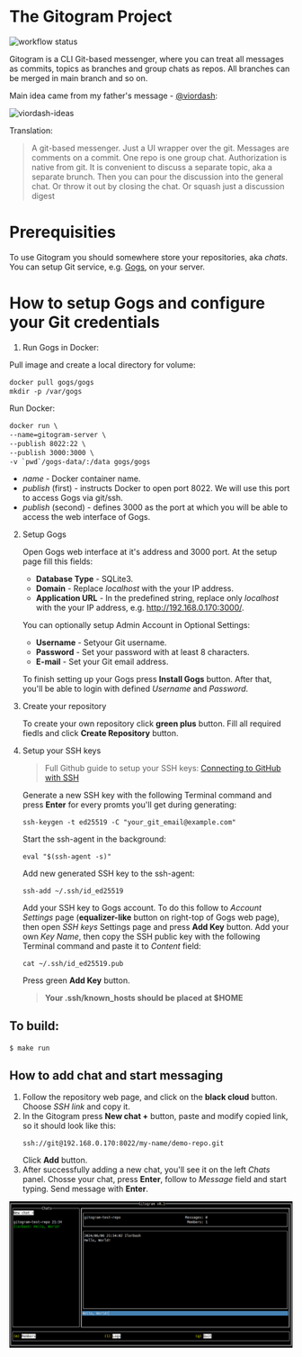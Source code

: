 # The Gitogram Project

![workflow status](https://github.com/IlorDash/gitogram/actions/workflows/gitogram.yml/badge.svg)

Gitogram is a CLI Git-based messenger, where you can treat all messages as commits, topics as branches and group chats as repos. All branches can be merged in main branch and so on.

Main idea came from my father's message - [@viordash](https://github.com/viordash):

![viordash-ideas](https://github.com/IlorDash/gitogram/assets/48730197/e3c3bfe1-9562-4304-afdd-b8e67e51f678)

Translation:
> A git-based messenger. Just a UI wrapper over the git. Messages are comments on a commit. One repo is one group chat. Authorization is native from git. It is convenient to discuss a separate topic, aka a separate brunch. Then you can pour the discussion into the general chat. Or throw it out by closing the chat. Or squash just a discussion digest

# Prerequisities
To use Gitogram you should somewhere store your repositories, aka *chats*. You can setup Git service, e.g. [Gogs](https://github.com/gogs/gogs), on your server.

# How to setup Gogs and configure your Git credentials

1. Run Gogs in Docker:

Pull image  and create a local directory for volume:

```shell
docker pull gogs/gogs
mkdir -p /var/gogs
```

Run Docker:

```shell
docker run \
--name=gitogram-server \
--publish 8022:22 \
--publish 3000:3000 \
-v `pwd`/gogs-data/:/data gogs/gogs
```

  * *name* - Docker container name.
  * *publish* (first) - instructs Docker to open port 8022. We will use this port to access Gogs via git/ssh.
  * *publish* (second) - defines 3000 as the port at which you will be able to access the web interface of Gogs.

2. Setup Gogs

	Open Gogs web interface at it's address and 3000 port. At the setup page fill this fields:

	  * **Database Type** - SQLite3.
      * **Domain** - Replace *localhost* with the your IP address.
      * **Application URL** - In the predefined string, replace only *localhost* with the your IP address, e.g. http://192.168.0.170:3000/.

	You can optionally setup Admin Account in Optional Settings:

      * **Username** - Setyour Git username.
	  * **Password** - Set your password with at least 8 characters.
	  * **E-mail** - Set your Git email address.

	To finish setting up your Gogs press **Install Gogs** button. After that, you'll be able to login with defined *Username* and *Password*.

3. Create your repository

	To create your own repository click **green plus** button. Fill all required fiedls and click **Create Repository** button.

4. Setup your SSH keys

	> Full Github guide to setup your SSH keys: [Connecting to GitHub with SSH](https://docs.github.com/en/authentication/connecting-to-github-with-ssh)

	Generate a new SSH key with the following Terminal command and press **Enter** for every promts you'll get during generating:
	```shell
	ssh-keygen -t ed25519 -C "your_git_email@example.com"
	```

	Start the ssh-agent in the background:
	```shell
	eval "$(ssh-agent -s)"
	```
	Add new generated SSH key to the ssh-agent:
	```
	ssh-add ~/.ssh/id_ed25519
	```
	Add your SSH key to Gogs account. To do this follow to *Account Settings* page (**equalizer-like** button on right-top of Gogs web page), then open *SSH keys* Settings page and press **Add Key** button. Add your own *Key Name*, then copy the SSH public key with the following Terminal command and paste it to *Content* field:
	```
	cat ~/.ssh/id_ed25519.pub
	```
	Press green **Add Key** button.

	> **Your .ssh/known_hosts should be placed at $HOME**

## To build:
```
$ make run
```

## How to add chat and start messaging

1. Follow the repository web page, and click on the **black cloud** button. Choose *SSH link* and copy it.
2. In the Gitogram press **New chat +** button, paste and modify copied link, so it should look like this:
	```
	ssh://git@192.168.0.170:8022/my-name/demo-repo.git
	```
	Click **Add** button.
3. After successfully adding a new chat, you'll see it on the left *Chats* panel. Chosse your chat, press **Enter**, follow to *Message* field and start typing. Send message with **Enter**.

![Screenshot](gitogram.png)